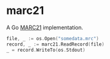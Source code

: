 marc21
======

A Go [MARC21](https://www.loc.gov/marc/bibliographic/) implementation.

```go
file, _ := os.Open("somedata.mrc")
record, _ := marc21.ReadRecord(file)
_ = record.WriteTo(os.Stdout)
```
